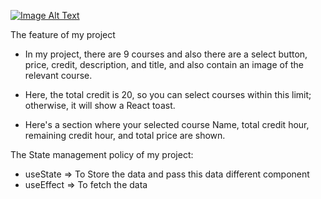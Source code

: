 [![Image Alt Text](http://hallowed-corn.surge.sh/image.png)](http://hallowed-corn.surge.sh)




 The feature of my project
* In my project, there are 9 courses and also there are a select button, price, credit, description, and title, and also contain an image of the relevant course.
* Here, the total credit is 20, so you can select courses within this limit; otherwise, it will show a React toast.


* Here's a section where your selected course Name, total credit hour, remaining credit hour, and total price are shown.

 The State management policy of my project:
* useState => To Store the data and pass this data different component
* useEffect => To fetch the data 
